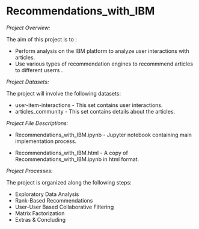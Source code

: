 # Recommendations_with_IBM


*Project Overview:*

The aim of this project is to :
- Perform analysis on the IBM  platform to analyze user interactions with articles.
- Use various types of recommendation engines to recommmend   articles to different userrs .


*Project Datasets:*

The project will involve the following datasets:

- user-item-interactions - This set contains user interactions.
- articles_community     - This set contains details about the articles.


*Project File Descriptions:*

- Recommendations_with_IBM.ipynb - Jupyter notebook containing main implementation process.

 - Recommendations_with_IBM.html -  A copy of Recommendations_with_IBM.ipynb in html format.


*Project Processes:*

The project is organized along the following steps:

- Exploratory Data Analysis
- Rank-Based Recommendations
- User-User Based Collaborative Filtering
- Matrix Factorization
- Extras & Concluding

